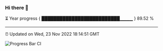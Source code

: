 ### Hi there 👋

⏳ Year progress { ██████████████████████████▁▁▁▁ } 89.52 %

---

⏰ Updated on Wed, 23 Nov 2022 18:14:51 GMT

![Progress Bar CI](https://github.com/liununu/liununu/workflows/Progress%20Bar%20CI/badge.svg)
